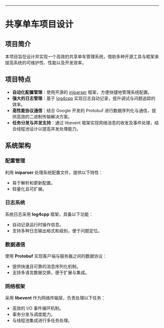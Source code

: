
---

# 共享单车项目设计

## 项目简介
本项目旨在设计并实现一个高效的共享单车管理系统，借助多种开源工具与框架来提高系统的可维护性、性能以及开发效率。

## 项目特点

- **自动化配置管理**：使用开源的 [iniparser](https://github.com/ndevilla/iniparser) 框架，方便快捷地管理系统配置。
- **强大的日志管理**：基于 [log4cpp](http://log4cpp.sourceforge.net/) 实现日志自动记录，提升调试与问题追踪的效率。
- **高性能协议通信**：结合 Google 开发的 Protobuf 进行数据序列化与通信，提供高效的二进制传输解决方案。
- **任务分发与并发支持**：通过 libevent 框架实现网络消息的收发及事件处理，结合线程池设计以提高并发处理能力。

## 系统架构

### 配置管理
利用 **iniparser** 处理系统配置文件，提供以下特性：

- 易于解析和更新配置。
- 轻量化且可扩展。

### 日志系统

系统日志采用 **log4cpp** 框架，具备以下功能：
- 自动记录运行时操作信息。
- 支持多种日志输出格式和级别，便于问题定位。

### 数据通信

使用 **Protobuf** 实现客户端与服务器之间的数据协议：

- 提供快速且可靠的消息序列化机制。
- 支持多语言数据交换，便于扩展与集成。

### 网络框架

采用 **libevent** 作为网络传输层，负责处理以下任务：

- 高效的 I/O 事件循环机制。
- 事务分发与调度能力。
- 与线程池集成进行多任务处理。
